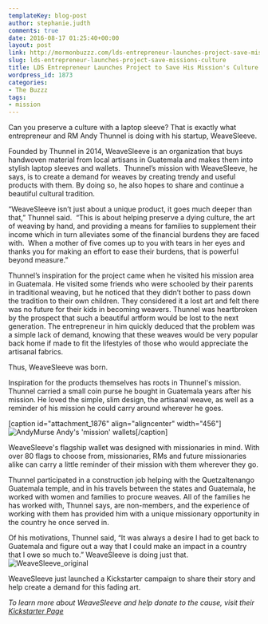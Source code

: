 ```yaml
---
templateKey: blog-post
author: stephanie.judth
comments: true
date: 2016-08-17 01:25:40+00:00
layout: post
link: http://mormonbuzzz.com/lds-entrepreneur-launches-project-save-missions-culture/
slug: lds-entrepreneur-launches-project-save-missions-culture
title: LDS Entrepreneur Launches Project to Save His Mission's Culture
wordpress_id: 1873
categories:
- The Buzzz
tags:
- mission
---
```


Can you preserve a culture with a laptop sleeve? That is exactly what entrepreneur and RM Andy Thunnel is doing with his startup, WeaveSleeve.

Founded by Thunnel in 2014, WeaveSleeve is an organization that buys handwoven material from local artisans in Guatemala and makes them into stylish laptop sleeves and wallets.  Thunnel’s mission with WeaveSleeve, he says, is to create a demand for weaves by creating trendy and useful products with them. By doing so, he also hopes to share and continue a beautiful cultural tradition.

“WeaveSleeve isn’t just about a unique product, it goes much deeper than that,” Thunnel said.  “This is about helping preserve a dying culture, the art of weaving by hand, and providing a means for families to supplement their income which in turn alleviates some of the financial burdens they are faced with.  When a mother of five comes up to you with tears in her eyes and thanks you for making an effort to ease their burdens, that is powerful beyond measure.”

Thunnel’s inspiration for the project came when he visited his mission area in Guatemala. He visited some friends who were schooled by their parents in traditional weaving, but he noticed that they didn’t bother to pass down the tradition to their own children. They considered it a lost art and felt there was no future for their kids in becoming weavers. Thunnel was heartbroken by the prospect that such a beautiful artform would be lost to the next generation. The entrepreneur in him quickly deduced that the problem was a simple lack of demand, knowing that these weaves would be very popular back home if made to fit the lifestyles of those who would appreciate the artisanal fabrics.

Thus, WeaveSleeve was born.

Inspiration for the products themselves has roots in Thunnel's mission. Thunnel carried a small coin purse he bought in Guatemala years after his mission. He loved the simple, slim design, the artisanal weave, as well as a reminder of his mission he could carry around wherever he goes.

[caption id="attachment_1876" align="aligncenter" width="456"]![AndyMurse](/img/AndyMurse.jpg) Andy's 'mission' wallets[/caption]

WeaveSleeve's flagship wallet was designed with missionaries in mind. With over 80 flags to choose from, missionaries, RMs and future missionaries alike can carry a little reminder of their mission with them wherever they go.

Thunnel participated in a construction job helping with the Quetzaltenango Guatemala temple, and in his travels between the states and Guatemala, he worked with women and families to procure weaves. All of the families he has worked with, Thunnel says, are non-members, and the experience of working with them has provided him with a unique missionary opportunity in the country he once served in.

Of his motivations, Thunnel said, “It was always a desire I had to get back to Guatemala and figure out a way that I could make an impact in a country that I owe so much to.” WeaveSleeve is doing just that.
![WeaveSleeve_original](/img/WeaveSleeve_original.jpg)

WeaveSleeve just launched a Kickstarter campaign to share their story and help create a demand for this fading art.

_To learn more about WeaveSleeve and help donate to the cause, visit their [Kickstarter Page](https://www.kickstarter.com/projects/weavesleevewallet/weavesleeve-the-flagship-wallet-line-and-macbook-s?ref=category_popular)_
